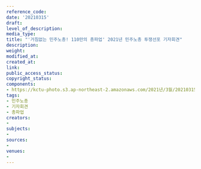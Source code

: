 ```yaml
---
reference_code: 
date: '20210315'
draft: 
level_of_description: 
media_type: 
title: "'거침없는 민주노총! 110만의 총파업' 2021년 민주노총 투쟁선포 기자회견"
description: 
weight: 
modified_at: 
created_at: 
link: 
public_access_status: 
copyright_status: 
components:
- https://kctu-photo.s3.ap-northeast-2.amazonaws.com/2021년/3월/20210315-'거침없는+민주노총!+110만의+총파업'+2021년+민주노총+투쟁선포+기자회견_민주노총_기자회견_총파업/_1DX4946.jpg
tags:
- 민주노총
- 기자회견
- 총파업
creators:
- 
subjects:
- 
sources:
- 
venues:
- 
---
```

